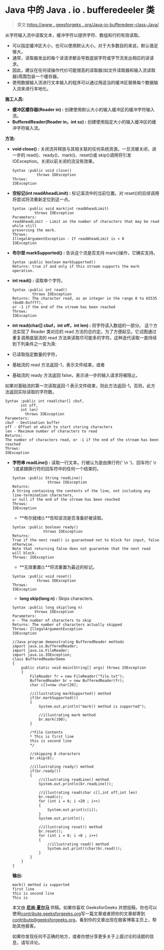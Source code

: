 # Java 中的 Java . io . bufferedeeler 类

> 原文:[https://www . geesforgeks . org/Java-io-bufferedeer-class-Java/](https://www.geeksforgeeks.org/java-io-bufferedreader-class-java/)

从字符输入流中读取文本，缓冲字符以提供字符、数组和行的有效读取。

*   可以指定缓冲区大小，也可以使用默认大小。对于大多数目的来说，默认值足够大。
*   通常，读取器发出的每个读请求都会导致底层字符或字节流发出相应的读请求。
*   因此，建议在任何读操作代价可能很高的读取器(如文件读取器和输入流读取器)周围包装一个缓存器。
*   使用数据输入流进行文本输入的程序可以通过用适当的缓冲区替换每个数据输入流来进行本地化。

**施工人员:**

*   **缓冲区缓存器(Reader in) :** 创建使用默认大小的输入缓冲区的缓冲字符输入流。
*   **BufferedReader(Reader in，int sz) :** 创建使用指定大小的输入缓冲区的缓冲字符输入流。

**方法:**

*   **void close() :** 关闭流并释放与其相关联的任何系统资源。一旦流被关闭，进一步的 read()、ready()、mark()、reset()或 skip()调用将引发 IOException。关闭以前关闭的流没有效果。

    ```
    Syntax :public void close()
               throws IOException
    Throws:
    IOException
    ```

*   **空标记(int readAheadLimit) :** 标记溪流中的当前位置。对 reset()的后续调用将尝试将流重新定位到这一点。

    ```
    Syntax :public void mark(int readAheadLimit)
              throws IOException
    Parameters:
    readAheadLimit - Limit on the number of characters that may be read while still 
    preserving the mark.
    Throws:
    IllegalArgumentException - If readAheadLimit is < 0
    IOException
    ```

*   **布尔型 markSupported() :** 告诉这个流是否支持 mark()操作，它确实支持。

    ```
    Syntax :public boolean markSupported()
    Returns: true if and only if this stream supports the mark operation.
    ```

*   **int read() :** 读取单个字符。

    ```
    Syntax :public int read()
             throws IOException
    Returns: The character read, as an integer in the range 0 to 65535 (0x00-0xffff),
    or -1 if the end of the stream has been reached
    Throws:
    IOException
    ```

*   **int read(char[] cbuf，int off，int len) :** 将字符读入数组的一部分。
    这个方法实现了 Reader 类对应的 read 方法的总约定。为了方便起见，它试图通过重复调用底层流的 read 方法来读取尽可能多的字符。这种迭代读取一直持续到下列条件之一变为真:

*   已读取指定数量的字符，
*   基础流的 read 方法返回-1，表示文件结束，或者
*   基础流的 ready 方法返回 false，表示进一步的输入请求将被阻止。

如果对基础流的第一次读取返回-1 表示文件结束，则此方法返回-1。否则，此方法返回实际读取的字符数。

```
Syntax :public int read(char[] cbuf,
       int off,
       int len)
         throws IOException
Parameters:
cbuf - Destination buffer
off - Offset at which to start storing characters
len - Maximum number of characters to read
Returns:
The number of characters read, or -1 if the end of the stream has been reached
Throws:
IOException
```

*   **字符串 readLine() :** 读取一行文本。行被认为是由换行符(' \n ')、回车符(' \r ')或紧跟换行符的回车符中的任何一个结束的。

    ```
    Syntax :public String readLine()
                    throws IOException
    Returns:
    A String containing the contents of the line, not including any 
    line-termination characters, 
    or null if the end of the stream has been reached
    Throws:
    IOException
    ```

    *   **布尔就绪():**告知该流是否准备好被读取。

    ```
    Syntax :public boolean ready()
                  throws IOException
    Returns:
    True if the next read() is guaranteed not to block for input, false otherwise. 
    Note that returning false does not guarantee that the next read will block.
    Throws: IOException
    ```

    *   **无效重置():**将流重置为最近的标记。

    ```
    Syntax :public void reset()
               throws IOException
    Throws:
    IOException
    ```

    *   **long skip(long n) :** Skips characters.

    ```
    Syntax :public long skip(long n)
              throws IOException
    Parameters:
    n - The number of characters to skip
    Returns: The number of characters actually skipped
    Throws: IllegalArgumentException
    IOException
    ```

    ```
    //Java program demonstrating BufferedReader methods
    import java.io.BufferedReader;
    import java.io.FileReader;
    import java.io.IOException;
    class BufferedReaderDemo
    {
        public static void main(String[] args) throws IOException 
        {
            FileReader fr = new FileReader("file.txt");
            BufferedReader br = new BufferedReader(fr);
            char c[]=new char[20];

            //illustrating markSupported() method
            if(br.markSupported())
            {
                System.out.println("mark() method is supported");

                //illustrating mark method
                br.mark(100);
            }

            /*File Contents
            * This is first line
            this is second line
            */

            //skipping 8 characters
            br.skip(8);

            //illustrating ready() method
            if(br.ready())
            {
                //illustrating readLine() method
                System.out.println(br.readLine());

                //illustrating read(char c[],int off,int len)
                br.read(c);
                for (int i = 0; i <20 ; i++)
                {
                    System.out.print(c[i]);
                }
                System.out.println();

                //illustrating reset() method
                br.reset();
                for (int i = 0; i <8 ; i++) 
                {
                    //illustrating read() method
                    System.out.print((char)br.read());
                }
            }
        }
    }
    ```

    **输出:**

    ```
    mark() method is supported
    first line
    this is second line
    This is 
    ```

    本文由 **[尼尚·夏尔马](https://www.facebook.com/ChippingEye2766)** 供稿。如果你喜欢 GeeksforGeeks 并想投稿，你也可以使用[contribute.geeksforgeeks.org](http://www.contribute.geeksforgeeks.org)写一篇文章或者把你的文章邮寄到 contribute@geeksforgeeks.org。看到你的文章出现在极客博客主页上，帮助其他极客。

    如果你发现任何不正确的地方，或者你想分享更多关于上面讨论的话题的信息，请写评论。